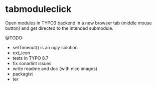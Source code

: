 # tabmoduleclick
Open modules in TYPO3 backend in a new browser tab (middle mouse button) and get directed to the intended submodule.

@TODO:
- setTimeout() is an ugly solution
- ext_icon
- tests in TYPO 8.7
- fix sonarlint issues 
- write readme and doc (with nice images)
- packagist
- ter
